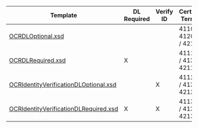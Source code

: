 | Template                               | DL  Required  | Verify  ID  | Certification Terminal ID  |
|----------------------------------------|---------------|-------------|----------------------------|
| [OCRDLOptional.xsd](OCRDLOptional.xsd)                      |               |             | 4110 / 4120/ 4130 / 4210        |
| [OCRDLRequired.xsd](OCRDLRequired.xsd)                      | X             |             | 4111 / 4121 / 4131 / 4211        |
| [OCRIdentityVerificationDLOptional.xsd](OCRIdentityVerificationDLOptional.xsd) |               | X           | 4112 / 4122 / 4132 / 4212        |
| [OCRIdentityVerificationDLRequired.xsd](OCRIdentityVerificationDLRequired.xsd)  | X             | X           | 4113 / 4123 / 4133 / 4213        |
